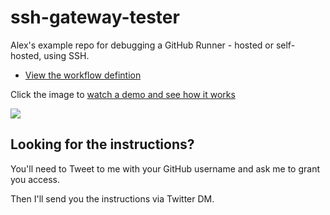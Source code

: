# ssh-gateway-tester

Alex's example repo for debugging a GitHub Runner - hosted or self-hosted, using SSH.

* [View the workflow defintion](https://github.com/alexellis/ssh-gateway-tester/blob/master/.github/workflows/workflow.yaml)

Click the image to [watch a demo and see how it works](https://www.youtube.com/watch?v=l9VuQZ4a5pc)

[![](https://img.youtube.com/vi/l9VuQZ4a5pc/hqdefault.jpg)](https://www.youtube.com/watch?v=l9VuQZ4a5pc)

## Looking for the instructions?

You'll need to Tweet to me with your GitHub username and ask me to grant you access.

Then I'll send you the instructions via Twitter DM.
